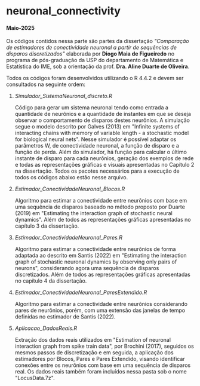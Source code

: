 # neuronal_connectivity
#### Maio-2025

Os códigos contidos nessa parte são partes da dissertação *"Comparação de estimadores de conectividade neuronal a partir de sequências de disparos discretizados"* elaborada por **Diogo Maia de Figueiredo** no programa de pós-graduação da USP do departamento de Matemática e Estatística do IME, sob a orientação da prof. **Dra. Aline Duarte de Oliveira**.

Todos os códigos foram desenvolvidos utilizando o R 4.4.2 e devem ser consultados na seguinte ordem:

1. *Simulador_SistemaNeuronal_discreto.R*

   Código para gerar um sistema neuronal tendo como entrada a quantidade de neurônios e a quantidade de instantes em que se deseja observar o comportamento de disparos destes neurônios. A simulação segue o modelo descrito por Galves (2013) em "Infinite systems of interacting chains with memory of variable length - a stochastic model for biological neural nets". Nesse simulador é possível adaptar os parâmetros W, de conectividade neuronal, a função de disparo e a função de perda. Além do simulador, há função para calcular o último instante de disparo para cada neurônios, geração dos exemplos de rede e todas as representações gráficas e visuais apresentadas no Capítulo 2 na dissertação.
   Todos os pacotes necessários para a execução de todos os códigos abaixo estão nesse arquivo.

2. *Estimador_ConectividadeNeuronal_Blocos.R*
   
   Algoritmo para estimar a conectividade entre neurônios com base em uma sequência de disparos baseado no método proposto por Duarte (2019) em "Estimating the interaction graph of stochastic neural dynamics". Além de todos as representações gráficas apresentadas no capítulo 3 da dissertação.

3. *Estimador_ConectividadeNeuronal_Pares.R*
   
   Algoritmo para estimar a conectividade entre neurônios de forma adaptada ao descrito em Santis (2022) em "Estimating the interaction graph of stochastic neuronal dynamics by observing only pairs of neurons", considerando agora uma sequência de disparos discretizados. Além de todos as representações gráficas apresentadas no capítulo 4 da dissertação.

4. *Estimador_ConectividadeNeuronal_ParesExtendido.R*
   
    Algoritmo para estimar a conectividade entre neurônios considerando pares de neurônios, porém, com uma extensão das janelas de tempo definidas no estimador de Santis (2022).
   
5. *Aplicacao_DadosReais.R*
   
   Extração dos dados reais utilizados em  "Estimation of neuronal interaction graph from spike train data", por Brochini (2017), seguidos os mesmos passos de discretização e em seguida, a aplicação dos estimadores por Blocos, Pares e Pares Extendido, visando identificar conexões entre os neurônios com base em uma sequência de disparos real. Os dados reais também foram incluídos nessa pasta sob o nome "LocusData.7z".
